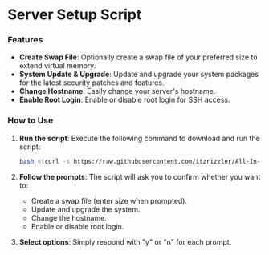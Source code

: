 
# Server Setup Script

### Features
- **Create Swap File**: Optionally create a swap file of your preferred size to extend virtual memory.
- **System Update & Upgrade**: Update and upgrade your system packages for the latest security patches and features.
- **Change Hostname**: Easily change your server's hostname.
- **Enable Root Login**: Enable or disable root login for SSH access.

### How to Use

1. **Run the script**:
   Execute the following command to download and run the script:
   ```bash
   bash <(curl -s https://raw.githubusercontent.com/itzrizzler/All-In-One/refs/heads/main/install.sh)
   ```

2. **Follow the prompts**:
   The script will ask you to confirm whether you want to:
   - Create a swap file (enter size when prompted).
   - Update and upgrade the system.
   - Change the hostname.
   - Enable or disable root login.

3. **Select options**:
   Simply respond with "y" or "n" for each prompt.
